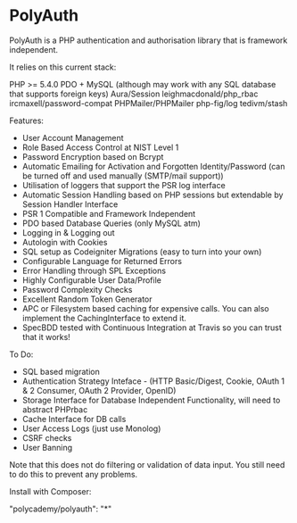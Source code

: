 PolyAuth
=========

PolyAuth is a PHP authentication and authorisation library that is framework independent.

It relies on this current stack:

PHP >= 5.4.0
PDO + MySQL (although may work with any SQL database that supports foreign keys)
Aura/Session
leighmacdonald/php_rbac
ircmaxell/password-compat
PHPMailer/PHPMailer
php-fig/log
tedivm/stash

Features:

- User Account Management
- Role Based Access Control at NIST Level 1
- Password Encryption based on Bcrypt
- Automatic Emailing for Activation and Forgotten Identity/Password (can be turned off and used manually (SMTP/mail support))
- Utilisation of loggers that support the PSR log interface
- Automatic Session Handling based on PHP sessions but extendable by Session Handler Interface
- PSR 1 Compatible and Framework Independent
- PDO based Database Queries (only MySQL atm)
- Logging in & Logging out
- Autologin with Cookies
- SQL setup as Codeigniter Migrations (easy to turn into your own)
- Configurable Language for Returned Errors
- Error Handling through SPL Exceptions
- Highly Configurable User Data/Profile
- Password Complexity Checks
- Excellent Random Token Generator
- APC or Filesystem based caching for expensive calls. You can also implement the CachingInterface to extend it.
- SpecBDD tested with Continuous Integration at Travis so you can trust that it works!

To Do:

- SQL based migration
- Authentication Strategy Inteface - (HTTP Basic/Digest, Cookie, OAuth 1 & 2 Consumer, OAuth 2 Provider, OpenID)
- Storage Interface for Database Independent Functionality, will need to abstract PHPrbac
- Cache Interface for DB calls
- User Access Logs (just use Monolog)
- CSRF checks
- User Banning

Note that this does not do filtering or validation of data input. You still need to do this to prevent any problems.

Install with Composer:

"polycademy/polyauth": "*"